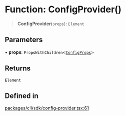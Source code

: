 # Function: ConfigProvider()

> **ConfigProvider**(`props`): `Element`

## Parameters

• **props**: `PropsWithChildren`\<[`ConfigProps`](../interfaces/ConfigProps.md)\>

## Returns

`Element`

## Defined in

[packages/cli/sdk/config-provider.tsx:61](https://github.com/andreisergiu98/baeta/blob/e352a1ec749c5b23df693f5f8373ac0b75347349/packages/cli/sdk/config-provider.tsx#L61)
